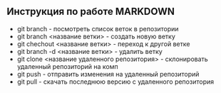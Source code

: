 ## Инструкция по работе MARKDOWN

+ git branch - посмотрeть список веток в репозитории
+ git branch <название ветки> - создать новую ветку
+ git chechout <название ветки> - переход к другой ветке
+ git branch -d <название ветки> - удалить ветку
+ git clone <название удаленного репозитория> - склонировать удаленный репозиторий на комп
+ git push - отправить изменения на удаленный репозиторий
+ git pull - скачать последнюю версию с удаленного репозитория

